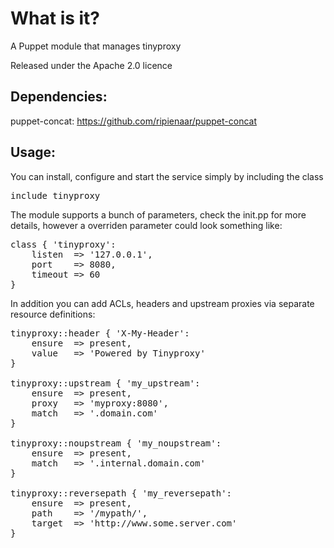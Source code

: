 What is it?
===========

A Puppet module that manages tinyproxy

Released under the Apache 2.0 licence

Dependencies:
-------------

puppet-concat: https://github.com/ripienaar/puppet-concat

Usage:
------

You can install, configure and start the service simply by including the class
<pre>
include tinyproxy
</pre>

The module supports a bunch of parameters, check the init.pp for more details, however a overriden parameter could look something like:
<pre>
class { 'tinyproxy':
    listen  => '127.0.0.1',
    port    => 8080,
    timeout => 60
}
</pre>

In addition you can add ACLs, headers and upstream proxies via separate resource definitions:
<pre>
tinyproxy::header { 'X-My-Header':
    ensure  => present,
    value   => 'Powered by Tinyproxy'
}

tinyproxy::upstream { 'my_upstream':
    ensure  => present,
    proxy   => 'myproxy:8080',
    match   => '.domain.com'
}

tinyproxy::noupstream { 'my_noupstream':
    ensure  => present,
    match   => '.internal.domain.com'
}

tinyproxy::reversepath { 'my_reversepath':
    ensure  => present,
    path    => '/mypath/',
    target  => 'http://www.some.server.com'
}
</pre>
